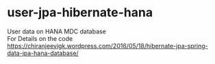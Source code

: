 # user-jpa-hibernate-hana
User data on HANA MDC database<br>
For Details on the code
https://chiranjeevigk.wordpress.com/2016/05/18/hibernate-jpa-spring-data-jpa-hana-database/
